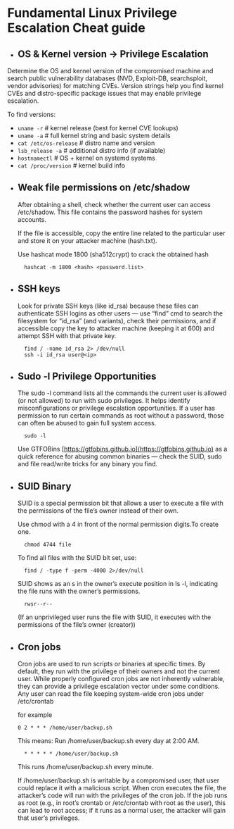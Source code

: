 # Fundamental Linux Privilege Escalation Cheat guide

* ## OS & Kernel version → Privilege Escalation
 Determine the OS and kernel version of the compromised machine and search public vulnerability databases (NVD, Exploit-DB, searchsploit, vendor advisories) for matching CVEs. Version strings help you find kernel CVEs and distro-specific package issues that may enable privilege escalation.

   To find versions:
   
   - `uname -r`              # kernel release (best for kernel CVE lookups)
   - `uname -a`              # full kernel string and basic system details
   - `cat /etc/os-release`   # distro name and version
   - `lsb_release -a`        # additional distro info (if available)
   - `hostnamectl`           # OS + kernel on systemd systems
   - `cat /proc/version`     # kernel build info

* ## Weak file permissions on /etc/shadow
  After obtaining a shell, check whether the current user can access /etc/shadow. This file contains the password hashes for system accounts.

  If the file is accessible, copy the entire line related to the particular user and store it on your attacker machine (hash.txt).

  Use hashcat mode 1800 (sha512crypt) to crack the obtained hash
  
  		hashcat -m 1800 <hash> <password.list>


* ## SSH keys 
  Look for private SSH keys (like id_rsa) because these files can authenticate SSH logins as other users — use “find” cmd to search the filesystem for “id_rsa” (and variants), check their permissions,   and if accessible copy the key to attacker machine (keeping it at 600) and attempt SSH with that private key.

  		find / -name id_rsa 2> /dev/null
  		ssh -i id_rsa user@<ip>

* ## Sudo -l Privilege Opportunities
  The sudo -l command lists all the commands the current user is allowed (or not allowed) to run with sudo privileges. It helps identify misconfigurations or privilege escalation opportunities. If a user has permission to run certain commands as root without a password, those can often be abused to gain full system access.

  		sudo -l

  Use GTFOBins [https://gtfobins.github.io](https://gtfobins.github.io) as a quick reference for abusing common binaries — check the SUID, sudo and file read/write tricks for any binary you find.

* ## SUID Binary
  SUID is a special permission bit that allows a user to execute a file with the permissions of the file’s owner instead of their own.
    

  Use chmod with a 4 in front of the normal permission digits.To create one.

		chmod 4744 file
    
		
  To find all files with the SUID bit set, use:

		find / -type f -perm -4000 2>/dev/null
    
		
  SUID shows as an s in the owner’s execute position in ls -l, indicating the file runs with the owner’s permissions.

		rwsr--r--


	(If an unprivileged user runs the file with SUID, it executes with the permissions of the file’s owner (creator))
	
* ## Cron jobs
  Cron jobs are used to run scripts or binaries at specific times. By default, they run with the privilege of their owners and not the current user. While properly configured cron jobs are not      inherently vulnerable, they can provide a privilege escalation vector under some conditions.
  Any user can read the file keeping system-wide cron jobs under /etc/crontab
  
  for example

	  0 2 * * * /home/user/backup.sh

  This means: Run /home/user/backup.sh every day at 2:00 AM.

  		* * * * * /home/user/backup.sh
  This runs /home/user/backup.sh every minute.


  If /home/user/backup.sh is writable by a compromised user, that user could replace it with a malicious script. When cron executes the file, the attacker’s code will run with the privileges of the cron job.
  If the job runs as root (e.g., in root’s crontab or /etc/crontab with root as the user), this can lead to root access; if it runs as a normal user, the attacker will gain that user’s privileges.

  
